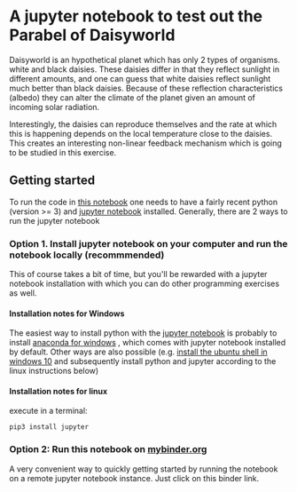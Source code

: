 # A jupyter notebook to test out the Parabel of Daisyworld
Daisyworld is an hypothetical planet which has only 2 types of organisms. white and black daisies. These daisies differ in that they reflect sunlight in different amounts, and one can guess that white daisies reflect sunlight much better than black daisies. Because of these reflection characteristics (albedo) they can alter the climate of the planet given an amount of incoming solar radiation.

Interestingly, the daisies can reproduce themselves and the rate at which this is happening depends on the local temperature close to the daisies. This creates an interesting non-linear feedback mechanism which is going to be studied in this exercise.

## Getting started
To run the code in [this notebook](DaisyWorld.ipynb) one needs to have a fairly recent python (version >= 3) and [jupyter notebook](https://jupyter.readthedocs.io/en/latest/install.html) installed.  Generally, there are 2 ways to run the jupyter notebook

### Option 1. Install jupyter notebook on your computer and run the notebook locally (recommmended)
This of course takes a bit of time, but you'll be rewarded with a jupyter notebook installation with which you can do other programming exercises as well.

#### Installation notes for Windows
The easiest way to install python with the [jupyter notebook](https://jupyter.org) is probably to install [anaconda for windows](https://www.anaconda.com/download/#windows)
, which comes with jupyter notebook installed by default. Other ways are also possible (e.g. [install the ubuntu shell in windows 10](https://www.howtogeek.com/249966/how-to-install-and-use-the-linux-bash-shell-on-windows-10/) and subsequently install python and jupyter according to the linux instructions below)


#### Installation notes for linux
execute in a terminal:
```
pip3 install jupyter
```

### Option 2: Run this notebook on [mybinder.org](mybinder.org)
A very convenient way to quickly getting started by running the notebook on a remote jupyter notebook instance. 
Just click on this binder link.


